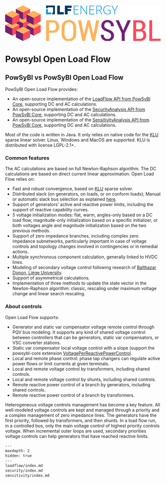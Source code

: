 ![PowSyBl Logo](_static/logos/logo_lfe_powsybl.svg)
# Powsybl Open Load Flow

## PowSyBl vs PowSyBl Open Load Flow

PowSyBl Open Load Flow provides:
- An open-source implementation of the [LoadFlow API from PowSyBl Core](inv:powsyblcore:*:*#simulation/loadflow/index), supporting DC and AC calculations.
- An open-source implementation of the [SecurityAnalysis API from PowSyBl Core](inv:powsyblcore:*:*#simulation/security/index), supporting DC and AC calculations.
- An open-source implementation of the [SensitivityAnalysis API from PowSyBl Core](inv:powsyblcore:*:*#simulation/sensitivity/index), supporting DC and AC calculations.

Most of the code is written in Java. It only relies on native code for the [KLU](http://faculty.cse.tamu.edu/davis/suitesparse.html) sparse linear solver.
Linux, Windows and MacOS are supported. KLU is distributed with license LGPL-2.1+.


### Common features

The AC calculations are based on full Newton-Raphson algorithm. The DC calculations are based on direct current linear approximation. Open Load Flow relies on:
- Fast and robust convergence, based on [KLU](http://faculty.cse.tamu.edu/davis/suitesparse.html) sparse solver.
- Distributed slack (on generators, on loads, or on conform loads); Manual or automatic slack bus selection as explained [here](loadflow/parameters.md).
- Support of generators' active and reactive power limits, including the support of reactive capability curves.
- 5 voltage initialization modes: flat, warm, angles-only based on a DC load flow, magnitude-only initialization based on a specific initializer,
or both voltages angle and magnitude initialization based on the two previous methods.
- Support of zero impedance branches, including complex zero impedance subnetworks, particularly important in case of voltage controls
and topology changes involved in contingencies or in remedial actions.
- Multiple synchronous component calculation, generally linked to HVDC lines.
- Modeling of secondary voltage control following research of [Balthazar Donon, Liège University](https://www.montefiore.uliege.be/cms/c_3482915/en/montefiore-directory?uid=u239564).
- Support of asymmetrical calculations.
- Implementation of three methods to update the state vector in the Newton-Raphson algorithm: classic, rescaling under maximum voltage change and linear search rescaling.

### About controls

Open Load Flow supports:
- Generator and static var compensator voltage remote control through PQV bus modeling. It supports any kind of shared voltage control between controllers that can be generators, static var compensators, or VSC converter stations.
- Static var compensator local voltage control with a slope (support the powsybl-core extension [VoltagePerReactivePowerControl](inv:powsyblcore:*:*:#remote-reactive-power-control-extension).
- Local and remote phase control: phase tap changers can regulate active power flows or limit currents at given terminals.
- Local and remote voltage control by transformers, including shared controls.
- Local and remote voltage control by shunts, including shared controls.
- Remote reactive power control of a branch by generators, including shared controls.
- Remote reactive power control of a branch by transformers.

Heterogeneous voltage controls management has become a key feature. All well-modeled voltage controls are kept and managed
through a priority and a complex management of zero impedance lines. The generators have the first priority, followed by transformers,
and then shunts. In a load flow run, in a controlled bus, only the main voltage control of highest priority controls voltage.
When incremental outer loops are used, secondary priorities voltage controls can help generators that have reached reactive limits.


```{toctree}
---
maxdepth: 2
hidden: true
---
loadflow/index.md
security/index.md
sensitivity/index.md
```

